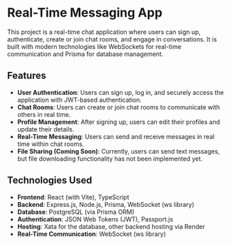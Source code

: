 # Real-Time Messaging App

This project is a real-time chat application where users can sign up, authenticate, create or join chat rooms, and engage in conversations. It is built with modern technologies like WebSockets for real-time communication and Prisma for database management.

## Features

- **User Authentication**: Users can sign up, log in, and securely access the application with JWT-based authentication.
- **Chat Rooms**: Users can create or join chat rooms to communicate with others in real time.
- **Profile Management**: After signing up, users can edit their profiles and update their details.
- **Real-Time Messaging**: Users can send and receive messages in real time within chat rooms.
- **File Sharing (Coming Soon)**: Currently, users can send text messages, but file downloading functionality has not been implemented yet.

## Technologies Used

- **Frontend**: React (with Vite), TypeScript
- **Backend**: Express.js, Node.js, Prisma, WebSocket (ws library)
- **Database**: PostgreSQL (via Prisma ORM)
- **Authentication**: JSON Web Tokens (JWT), Passport.js
- **Hosting**: Xata for the database, other backend hosting via Render
- **Real-Time Communication**: WebSocket (ws library)
